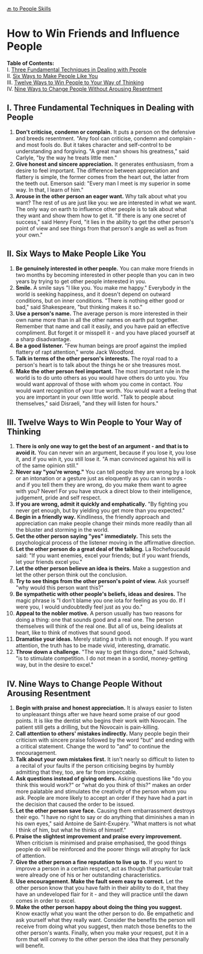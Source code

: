 [🔙 to People Skills](https://github.com/quantu-mc/quantu-mc/blob/main/people.md)

# How to Win Friends and Influence People

**Table of Contents:**  
I. [Three Fundamental Techniques in Dealing with People](I-Three-Fundamental-Techniques-in-Dealing-with-People)  
II. [Six Ways to Make People Like You](II-Six-Ways-to-Make-People-Like-You)  
III. [Twelve Ways to Win People to Your Way of Thinking](III-Twelve-Ways-to-Win-People-to-Your-Way-of-Thinking)  
IV. [Nine Ways to Change People Without Arousing Resentment](IV-Nine-Ways-to-Change-People-Without-Arousing-Resentment)  

## I. Three Fundamental Techniques in Dealing with People

1. **Don't criticise, condemn or complain.** It puts a person on the defensive and breeds resentment. "Any fool can criticise, condemn and complain - and most fools do. But it takes character and self-control to be understanding and forgiving. "A great man shows his greatness," said Carlyle, "by the way he treats little men."
2. **Give honest and sincere appreciation.** It generates enthusiasm, from a desire to feel important. The difference between appreciation and flattery is simple, the former comes from the heart out, the latter from the teeth out. Emerson said: "Every man I meet is my superior in some way. In that, I learn of him."
3. **Arouse in the other person an eager want.** Why talk about what you want? The rest of us are just like you: we are interested in what we want. The only way on earth to influence other people is to talk about what they want and show them how to get it. "If there is any one secret of success," said Henry Ford, "it lies in the ability to get the other person's point of view and see things from that person's angle as well as from your own."

## II. Six Ways to Make People Like You

1. **Be genuinely interested in other people.** You can make more friends in two months by becoming interested in other people than you can in two years by trying to get other people interested in you.
2. **Smile.** A smile says "I like you. You make me happy." Everybody in the world is seeking happiness, and it doesn't depend on outward conditions, but on inner conditions. "There is nothing either good or bad," said Shakespeare, "but thinking makes it so."
3. **Use a person's name.** The average person is more interested in their own name more than in all the other names on earth put together. Remember that name and call it easily, and you have paid an effective compliment. But forget it or misspell it - and you have placed yourself at a sharp disadvantage.
4. **Be a good listener.** "Few human beings are proof against the implied flattery of rapt attention," wrote Jack Woodford.
5. **Talk in terms of the other person's interests.** The royal road to a person's heart is to talk about the things he or she treasures most.
6. **Make the other person feel important.** The most important rule in the world is to do unto others as you would have others do unto you. *You* would want approval of those with whom you come in contact. *You* would want recognition of your true worth. *You* would want a feeling that you are important in your own little world. "Talk to people about themselves," said Disraeli, "and they will listen for hours."

## III. Twelve Ways to Win People to Your Way of Thinking

1. **There is only one way to get the best of an argument - and that is to avoid it.** You can never win an argument, because if you lose it, you lose it, and if you win it, you still lose it. "A man convinced against his will is of the same opinion still."
2. **Never say "you're wrong."** You can tell people they are wrong by a look or an intonation or a gesture just as eloquently as you can in words - and if you tell them they are wrong, do you make them want to agree with you? Never! For you have struck a direct blow to their intelligence, judgement, pride and self respect.
3. **If you are wrong, admit it quickly and emphatically.** "By fighting you never get enough, but by yielding you get more than you expected."
4. **Begin in a friendly way.** Kindliness, the friendly approach and appreciation can make people change their minds more readily than all the bluster and storming in the world.
5. **Get the other person saying "yes" immediately.** This sets the psychological process of the listener moving in the affirmative direction.
6. **Let the other person do a great deal of the talking.** La Rochefoucauld said: "If you want enemies, excel your friends; but if you want friends, let your friends excel you."
7. **Let the other person believe an idea is theirs.** Make a suggestion and let the other person think out the conclusion.
8. **Try to see things from the other person's point of view.** Ask yourself "why would this person want this?"
9. **Be sympathetic with other people's beliefs, ideas and desires.** The magic phrase is "I don't blame you one iota for feeling as you do. If I were you, I would undoubtedly feel just as you do."
10. **Appeal to the nobler motive.** A person usually has two reasons for doing a thing: one that sounds good and a real one. The person themselves will think of the real one. But all of us, being idealists at heart, like to think of motives that sound good.
11. **Dramatise your ideas.** Merely stating a truth is not enough. If you want attention, the truth has to be made vivid, interesting, dramatic.
12. **Throw down a challenge.** "The way to get things done," said Schwab, "is to stimulate competition. I do not mean in a sordid, money-getting way, but in the desire to excel."

## IV. Nine Ways to Change People Without Arousing Resentment
1. **Begin with praise and honest appreciation.** It is always easier to listen to unpleasant things after we have heard some praise of our good points. It is like the dentist who begins their work with Novocain. The patient still gets a drilling, but the Novocain is pain-killing.
2. **Call attention to others' mistakes indirectly.** Many people begin their criticism with sincere praise followed by the word "but" and ending with a critical statement. Change the word to "and" to continue the encouragement.
3. **Talk about your own mistakes first.** It isn't nearly so difficult to listen to a recital of your faults if the person criticising begins by humbly admitting that they, too, are far from impeccable.
4. **Ask questions instead of giving orders.** Asking questions like "do you think this would work?" or "what do you think of this?" makes an order more palatable and stimulates the creativity of the person whom you ask. People are more likely to accept an order if they have had a part in the decision that caused the order to be issued.
5. **Let the other person save face.** Causing them embarrassment destroys their ego. "I have no right to say or do anything that diminishes a man in his own eyes," said Antoine de Saint-Exupéry. "What matters is not what I think of him, but what he thinks of himself."
6. **Praise the slightest improvement and praise every improvement.** When criticism is minimised and praise emphasised, the good things people do will be reinforced and the poorer things will atrophy for lack of attention.
7. **Give the other person a fine reputation to live up to.** If you want to improve a person in a certain respect, act as though that particular trait were already one of his or her outstanding characteristics.
8. **Use encouragement. Make the fault seem easy to correct.** Let the other person know that you have faith in their ability to do it, that they have an undeveloped flair for it - and they will practice until the dawn comes in order to excel.
9. **Make the other person happy about doing the thing you suggest.** Know exactly what you want the other person to do. Be empathetic and ask yourself what they really want. Consider the benefits the person will receive from doing what you suggest, then match those benefits to the other person's wants. Finally, when you make your request, put it in a form that will convey to the other person the idea that they personally will benefit.
